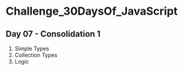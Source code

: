 # Challenge_30DaysOf_JavaScript

## Day 07 - Consolidation 1

1. Simple Types
2. Collection Types
3. Logic